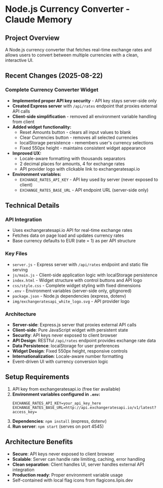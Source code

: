 # Node.js Currency Converter - Claude Memory

## Project Overview
A Node.js currency converter that fetches real-time exchange rates and allows users to convert between multiple currencies with a clean, interactive UI.

## Recent Changes (2025-08-22)
### Complete Currency Converter Widget
- **Implemented proper API key security** - API key stays server-side only
- **Created Express server** with `/api/rates` endpoint that proxies external API calls
- **Client-side simplification** - removed all environment variable handling from client
- **Added widget functionality:**
  - Reset Amounts button - clears all input values to blank
  - Clear Currencies button - removes all selected currencies
  - localStorage persistence - remembers user's currency selections
  - Fixed 550px height - maintains consistent widget appearance
- **Improved UX:**
  - Locale-aware formatting with thousands separators
  - 2 decimal places for amounts, 4 for exchange rates
  - API provider logo with clickable link to exchangeratesapi.io
- **Environment variables:**
  - `EXCHANGE_RATES_API_KEY` - API key used by server (never exposed to client)
  - `EXCHANGE_RATES_BASE_URL` - API endpoint URL (server-side only)

## Technical Details
### API Integration
- Uses exchangeratesapi.io API for real-time exchange rates
- Fetches data on page load and updates currency rates
- Base currency defaults to EUR (rate = 1) as per API structure

### Key Files
- `server.js` - Express server with `/api/rates` endpoint and static file serving
- `js/main.js` - Client-side application logic with localStorage persistence
- `index.html` - Widget structure with control buttons and API logo
- `css/style.css` - Complete widget styling with fixed dimensions
- `.env` - Environment variables (server-side only, gitignored)
- `package.json` - Node.js dependencies (express, dotenv)
- `img/exchangeratesapi_white_logo.svg` - API provider logo

### Architecture
- **Server-side**: Express.js server that proxies external API calls
- **Client-side**: Pure JavaScript widget with persistent state
- **Security**: API keys never exposed to client browser
- **API Design**: RESTful `/api/rates` endpoint provides exchange rate data
- **Data Persistence**: localStorage for user preferences
- **Widget Design**: Fixed 550px height, responsive controls
- **Internationalization**: Locale-aware number formatting
- Event-driven UI with currency conversion logic

## Setup Requirements
1. API key from exchangeratesapi.io (free tier available)
2. **Environment variables configured in `.env`:**
   ```
   EXCHANGE_RATES_API_KEY=your_api_key_here
   EXCHANGE_RATES_BASE_URL=http://api.exchangeratesapi.io/v1/latest?access_key=
   ```
3. **Dependencies**: `npm install` (express, dotenv)
4. **Run server**: `npm start` (serves on port 4545)

## Architecture Benefits
- **Secure**: API keys never exposed to client browser
- **Scalable**: Server can handle rate limiting, caching, error handling
- **Clean separation**: Client handles UI, server handles external API integration
- **Production ready**: Proper environment variable usage
- Self-contained with local flag icons from flagicons.lipis.dev
